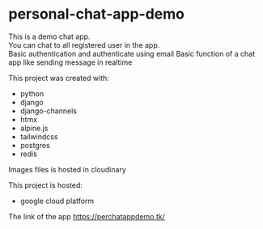 # personal-chat-app-demo

This is a demo chat app. <br /> 
You can chat to all registered user in the app. <br />
Basic authentication and authenticate using email
Basic function of a chat app like sending message in realtime <br />

This project was created with:

* python
* django
* django-channels
* htmx
* alpine.js
* tailwindcss
* postgres
* redis

Images files is hosted in cloudinary


This project is hosted:
* google cloud platform

The link of the app https://perchatappdemo.tk/ <br />
<br />

